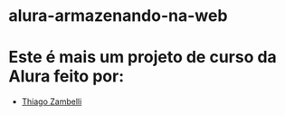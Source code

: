 # alura-armazenando-na-web
<h1>Este é mais um projeto de curso da Alura feito por:</h1>

* [Thiago Zambelli][1] 




[1]: https://www.linkedin.com/in/thiagozambelli/  "Title"
